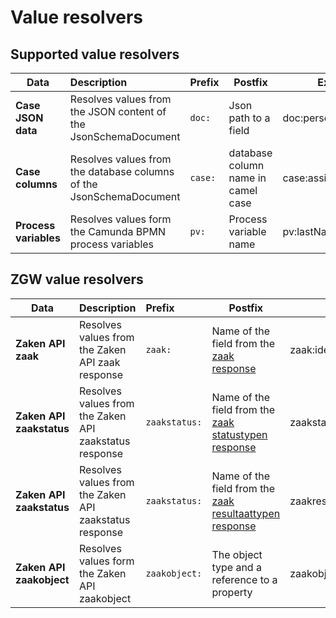 # Value resolvers

## Supported value resolvers

| Data                  | Description                                                         | Prefix  | Postfix                            | Example               |
|-----------------------|:--------------------------------------------------------------------|:--------|------------------------------------|-----------------------|
| **Case JSON data**    | Resolves values from the JSON content of the JsonSchemaDocument     | `doc:`  | Json path to a field               | doc:person.firstName  |
| **Case columns**      | Resolves values from the database columns of the JsonSchemaDocument | `case:` | database column name in camel case | case:assigneeFullName |
| **Process variables** | Resolves values form the Camunda BPMN process variables             | `pv:`   | Process variable name              | pv:lastName           |

## ZGW value resolvers

| Data                     | Description                                            | Prefix        | Postfix                                                                                                                                                                                                                                   | Example                              |
|--------------------------|:-------------------------------------------------------|:--------------|-------------------------------------------------------------------------------------------------------------------------------------------------------------------------------------------------------------------------------------------|--------------------------------------|
| **Zaken API zaak**       | Resolves values from the Zaken API zaak response       | `zaak:`       | Name of the field from the [zaak response](https://redocly.github.io/redoc/?url=https://raw.githubusercontent.com/VNG-Realisatie/zaken-api/master/src/openapi.yaml#tag/zaken/operation/zaak_create)                                       | zaak:identificatie                   |
| **Zaken API zaakstatus** | Resolves values from the Zaken API zaakstatus response | `zaakstatus:` | Name of the field from the [zaak statustypen response](https://redocly.github.io/redoc/?url=https://raw.githubusercontent.com/VNG-Realisatie/catalogi-api/master/src/openapi.yaml#tag/statustypen/operation/statustype_retrieve)          | zaakstatus:omschrijvingGeneriek      |
| **Zaken API zaakstatus** | Resolves values from the Zaken API zaakstatus response | `zaakstatus:` | Name of the field from the [zaak resultaattypen response](https://redocly.github.io/redoc/?url=https://raw.githubusercontent.com/VNG-Realisatie/catalogi-api/master/src/openapi.yaml#tag/resultaattypen/operation/resultaattype_retrieve) | zaakresultaat:omschrijving           |
| **Zaken API zaakobject** | Resolves values form the Zaken API zaakobject          | `zaakobject:` | The object type and a reference to a property                                                                                                                                                                                             | zaakobject:profile:/person/firstName |
